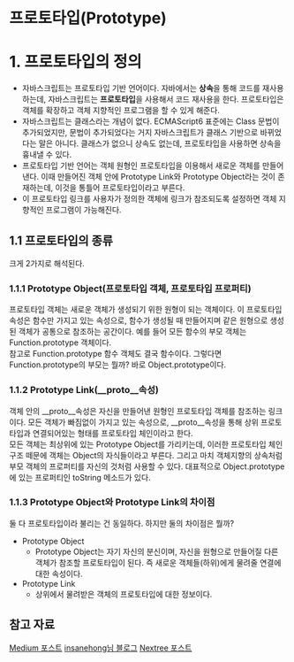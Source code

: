 프로토타입(Prototype)
===
# 1. 프로토타입의 정의
* 자바스크립트는 프로토타입 기반 언어이다. 자바에서는 **상속**을 통해 코드를 재사용하는데, 자바스크립트는 **프로토타입**을 사용해서 코드 재사용을 한다. 프로토타입은 객체를 확장하고 객체 지향적인 프로그램을 할 수 있게 해준다.
* 자바스크립트는 클래스라는 개념이 없다. ECMAScript6 표준에는 Class 문법이 추가되었지만, 문법이 추가되었다는 거지 자바스크립트가 클래스 기반으로 바뀌었다는 말은 아니다. 클래스가 없으니 상속도 없는데, 프로토타입을 사용하면 상속을 흉내낼 수 있다.
* 프로토타입 기반 언어는 객체 원형인 프로토타입을 이용해서 새로운 객체를 만들어낸다. 이때 만들어진 객체 안에 Prototype Link와 Prototype Object라는 것이 존재하는데, 이것을 통틀어 프로토타입이라고 부른다.
* 이 프로토타입 링크를 사용자가 정의한 객체에 링크가 참조되도록 설정하면 객체 지향적인 프로그램이 가능해진다.
## 1.1 프로토타입의 종류
크게 2가지로 해석된다.
### 1.1.1 Prototype Object(프로토타입 객체, 프로토타입 프로퍼티)
프로토타입 객체는 새로운 객체가 생성되기 위한 원형이 되는 객체이다. 이 프로토타입 속성은 함수만 가지고 있는 속성으로, 함수가 생성될 때 만들어지며 같은 원형으로 생성된 객체가 공통으로 참조하는 공간이다. 예를 들어 모든 함수의 부모 객체는 Function.prototype 객체이다.  
참고로 Function.prototype 함수 객체도 결국 함수이다. 그렇다면 Function.prototype의 부모는 뭘까? 바로 Object.prototype이다.
### 1.1.2 Prototype Link(__proto__속성)
객체 안의 __proto__속성은 자신을 만들어낸 원형인 프로토타입 객체를 참조하는 링크이다. 모든 객체가 빠짐없이 가지고 있는 속성으로, __proto__속성을 통해 상위 프로토타입과 연결되어있는 형태를 프로토타입 체인이라고 한다.  
모든 객체는 최상위에 있는 Prototype Object를 가리키는데, 이러한 프로토타입 체인 구조 떼문에 객체는 Object의 자식들이라고 부른다. 그리고 마치 객체지향의 상속처럼 부모 객체의 프로퍼티를 자신의 것처럼 사용할 수 있다. 대표적으로 Object.prototype에 있는 프로퍼티인 toString 메소드가 있다.
### 1.1.3 Prototype Object와 Prototype Link의 차이점
둘 다 프로토타입이라 불리는 건 동일하다. 하지만 둘의 차이점은 뭘까?
* Prototype Object
    - Prototype Object는 자기 자신의 분신이며, 자신을 원형으로 만들어질 다른 객체가 참조할 프로토타입이 된다. 즉 새로운 객체들(하위)에게 물려줄 연결에 대한 속성이다.
* Prototype Link
    - 상위에서 물려받은 객체의 프로토타입에 대한 정보이다.

참고 자료
-----
[Medium 포스트](https://medium.com/@bluesh55/javascript-prototype-%EC%9D%B4%ED%95%B4%ED%95%98%EA%B8%B0-f8e67c286b67)
[insanehong님 블로그](http://insanehong.kr/post/javascript-prototype/)
[Nextree 포스트](http://www.nextree.co.kr/p7323/)